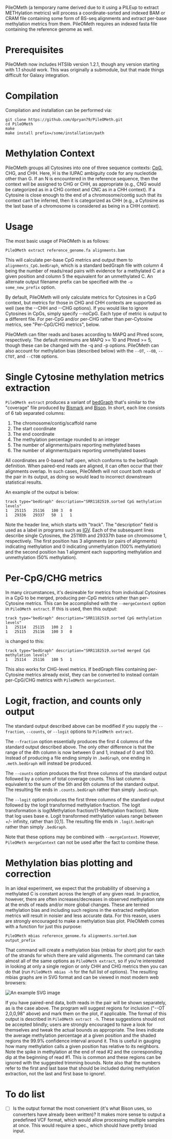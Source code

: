 PileOMeth (a temporary name derived due to it using a PILEup to extract METHylation metrics) will process a coordinate-sorted and indexed BAM or CRAM file containing some form of BS-seq alignments and extract per-base methylation metrics from them. PileOMeth requires an indexed fasta file containing the reference genome as well.

Prerequisites
=============

PileOMeth now includes HTSlib version 1.2.1, though any version starting with 1.1 should work. This was originally a submodule, but that made things difficult for Galaxy integration.

Compilation
===========

Compilation and installation can be performed via:

    git clone https://github.com/dpryan79/PileOMeth.git
    cd PileOMeth
    make
    make install prefix=/some/installation/path


Methylation Context
===================

PileOMeth groups all Cytosines into one of three sequence contexts: [CpG](http://en.wikipedia.org/wiki/CpG_site), CHG, and CHH. Here, H is the IUPAC ambiguity code for any nucleotide other than G. If an N is encountered in the reference sequence, then the context will be assigned to CHG or CHH, as appropriate (e.g., CNG would be categorized as in a CHG context and CNC as in a CHH context). If a Cytosine is close enough to the end of a chromosome/contig such that its context can't be inferred, then it is categorized as CHH (e.g., a Cytosine as the last base of a chromosome is considered as being in a CHH context).

Usage
=====

The most basic usage of PileOMeth is as follows:

    PileOMeth extract reference_genome.fa alignments.bam

This will calculate per-base CpG metrics and output them to `alignments_CpG.bedGraph`, which is a standard bedGraph file with column 4 being the number of reads/read pairs with evidence for a methylated C at a given position and column 5 the equivalent for an unmethylated C. An alternate output filename prefix can be specified with the `-o some_new_prefix` option.

By default, PileOMeth will only calculate metrics for Cytosines in a CpG context, but metrics for those in CHG and CHH contexts are supported as well (see the --CHH and --CHG options). If you would like to ignore Cytosines in CpGs, simply specify --noCpG. Each type of metric is output to a different file. For per-CpG and/or per-CHG rather than per-Cytosine metrics, see "Per-CpG/CHG metrics", below.

PileOMeth can filter reads and bases according to MAPQ and Phred score, respectively. The default minimums are MAPQ >= 10 and Phred >= 5, though these can be changed with the -q and -p options. PileOMeth can also account for methylation bias (described below) with the `--OT`, `--OB`, `--CTOT`, and `--CTOB` options.

Single Cytosine methylation metrics extraction
==============================================

`PileOMeth extract` produces a variant of [bedGraph](http://genome.ucsc.edu/goldenpath/help/bedgraph.html) that's similar to the "coverage" file produced by [Bismark](http://www.bioinformatics.babraham.ac.uk/projects/bismark/) and [Bison](https://github.com/dpryan79/bison). In short, each line consists of 6 tab separated columns:

1. The chromosome/contig/scaffold name
2. The start coordinate
3. The end coordinate
4. The methylation percentage rounded to an integer
5. The number of alignments/pairs reporting methylated bases
6. The number of alignments/pairs reporting unmethylated bases

All coordinates are 0-based half open, which conforms to the bedGraph definition. When paired-end reads are aligned, it can often occur that their alignments overlap. In such cases, PileOMeth will not count both reads of the pair in its output, as doing so would lead to incorrect downstream statistical results.

An example of the output is below:

    track type="bedGraph" description="SRR1182519.sorted CpG methylation levels"
    1	25115	25116	100	3	0
    1	29336	29337	50	1	1

Note the header line, which starts with "track". The "description" field is used as a label in programs such as [IGV](http://www.broadinstitute.org/igv/). Each of the subsequent lines describe single Cytosines, the 25116th and 29337th base on chromosome 1, respectively. The first position has 3 alignments (or pairs of alignments) indicating methylation and 0 indicating unmethylation (100% methylation) and the second position has 1 alignment each supporting methylation and unmethylation (50% methylation).

Per-CpG/CHG metrics
===================

In many circumstances, it's desireable for metrics from individual Cytosines in a CpG to be merged, producing per-CpG metrics rather than per-Cytosine metrics. This can be accomplished with the `--mergeContext` option in `PileOMeth extract`. If this is used, then this output:

    track type="bedGraph" description="SRR1182519.sorted CpG methylation levels"
    1	25114	25115	100	2	1
    1	25115	25116	100	3	0

is changed to this:

    track type="bedGraph" description="SRR1182519.sorted merged CpG methylation levels"
    1	25114	25116	100	5	1

This also works for CHG-level metrics. If bedGraph files containing per-Cytosine metrics already exist, they can be converted to instead contain per-CpG/CHG metrics with `PileOMeth mergeContext`.

Logit, fraction, and counts only output
=======================================

The standard output described above can be modified if you supply the `--fraction`, `--counts`, or `--logit` options to `PileOMeth extract`.

The `--fraction` option essentially produces the first 4 columns of the standard output described above. The only other difference is that the range of the 4th column is now between 0 and 1, instead of 0 and 100. Instead of producing a file ending simply in `.bedGraph`, one ending in `.meth.bedGraph` will instead be produced.

The `--counts` option produces the first three columns of the standard output followed by a column of total coverage counts. This last column is equivalent to the sum of the 5th and 6th columns of the standard output. The resulting file ends in `.counts.bedGraph` rather than simply `.bedGraph`.

The `--logit` option produces the first three columns of the standard output followed by the logit transformed methylation fraction. The logit transformation is log(Methylation fraction/(1-Methylation fraction)). Note that log uses base e. Logit transformed methylation values range between +/- infinity, rather than [0,1]. The resulting file ends in `.logit.bedGraph` rather than simply `.bedGraph`.

Note that these options may be combined with `--mergeContext`. However, `PileOMeth mergeContext` can not be used after the fact to combine these.

Methylation bias plotting and correction
========================================

In an ideal experiment, we expect that the probability of observing a methylated C is constant across the length of any given read. In practice, however, there are often increases/decreases in observed methylation rate at the ends of reads and/or more global changes. These are termed methylation bias and including such regions in the extracted methylation metrics will result in noisier and less accurate data. For this reason, users are strongly encouraged to make a methylation bias plot. PileOMeth comes with a function for just this purpose:

    PileOMeth mbias reference_genome.fa alignments.sorted.bam output_prefix

That command will create a methylation bias (mbias for short) plot for each of the strands for which there are valid alignments. The command can take almost all of the same options as `PileOMeth extract`, so if you're interested in looking at only a single region or only CHH and CHG metrics then you can do that (run `PileOMeth mbias -h` for the full list of options). The resulting mbias graphs are in SVG format and can be viewed in most modern web browsers:

![An example SVG image](https://rawgit.com/dpryan79/PileOMeth/master/example_OT.svg)

If you have paired-end data, both reads in the pair will be shown separately, as is the case above. The program will suggest regions for inclusion ("--OT 2,0,0,98" above) and mark them on the plot, if applicable. The format of this output is described in `PileOMeth extract -h`. These suggestions should not be accepted blindly; users are strongly encouraged to have a look for themselves and tweak the actual bounds as appropriate. The lines indicate the average methylation percentage at a given position and the shaded regions the 99.9% confidence interval around it. This is useful in gauging how many methylation calls a given position has relative to its neighbors. Note the spike in methylation at the end of read #2 and the corresponding dip at the beginning of read #1. This is common and these regions can be ignored with the suggested trimming bounds. Note also that the numbers refer to the first and last base that should be included during methylation extraction, not the last and first base to ignore!.

To do list
==========

 - [ ] Is the output format the most convenient (it's what Bison uses, so converters have already been written)? It makes more sense to output a predefined VCF format, which would allow processing multiple samples at once. This would require a spec., which should have pretty broad input.
